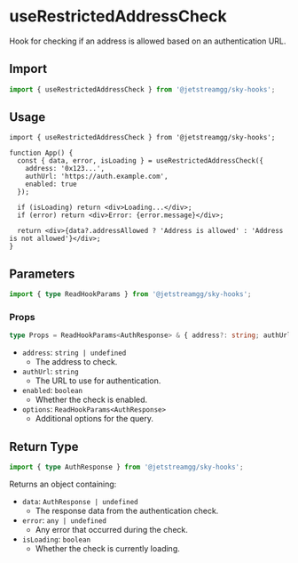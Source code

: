 # useRestrictedAddressCheck

Hook for checking if an address is allowed based on an authentication URL.

## Import

```ts
import { useRestrictedAddressCheck } from '@jetstreamgg/sky-hooks';
```

## Usage

```tsx
import { useRestrictedAddressCheck } from '@jetstreamgg/sky-hooks';

function App() {
  const { data, error, isLoading } = useRestrictedAddressCheck({
    address: '0x123...',
    authUrl: 'https://auth.example.com',
    enabled: true
  });

  if (isLoading) return <div>Loading...</div>;
  if (error) return <div>Error: {error.message}</div>;

  return <div>{data?.addressAllowed ? 'Address is allowed' : 'Address is not allowed'}</div>;
}
```

## Parameters

```ts
import { type ReadHookParams } from '@jetstreamgg/sky-hooks';
```

### Props

```ts
type Props = ReadHookParams<AuthResponse> & { address?: string; authUrl: string; enabled: boolean };
```

- `address`: `string | undefined`
  - The address to check.
- `authUrl`: `string`
  - The URL to use for authentication.
- `enabled`: `boolean`
  - Whether the check is enabled.
- `options`: `ReadHookParams<AuthResponse>`
  - Additional options for the query.

## Return Type

```ts
import { type AuthResponse } from '@jetstreamgg/sky-hooks';
```

Returns an object containing:

- `data`: `AuthResponse | undefined`
  - The response data from the authentication check.
- `error`: `any | undefined`
  - Any error that occurred during the check.
- `isLoading`: `boolean`
  - Whether the check is currently loading.
